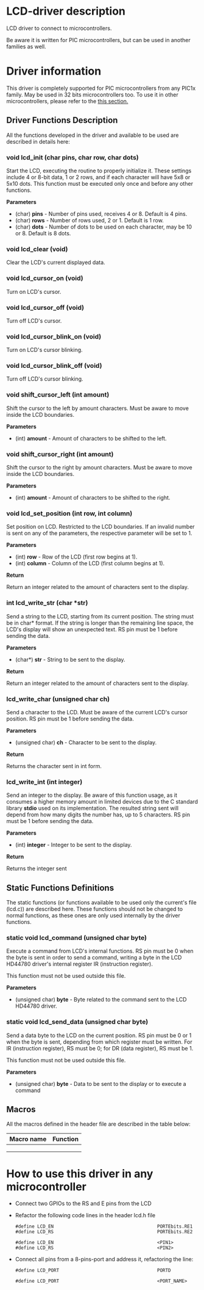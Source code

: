 # LCD-driver description
LCD driver to connect to microcontrollers.

Be aware it is written for PIC microcontrollers, but can be used in another families as well.










# Driver information

This driver is completely supported for PIC microcontrollers from any PIC1x family. May be used in 32 bits microcontrollers too. To use it in other microcontrollers, please refer to the [this section.](#how-to-use-this-driver-in-any-microcontroller)

## Driver Functions Description

All the functions developed in the driver and available to be used are described in details here:





### void lcd_init (char pins, char row, char dots)

Start the LCD, executing the routine to properly initialize it. These settings include 4 or 8-bit data, 1 or 2 rows, and if each character will have 5x8 or 5x10 dots. This function must be executed only once and before any other functions.

**Parameters**

* (char) **pins** - Number of pins used, receives 4 or 8. Default is 4 pins.
* (char) **rows** - Number of rows used, 2 or 1. Default is 1 row.
* (char) **dots** - Number of dots to be used on each character, may be 10 or 8. Default is 8 dots.

### void lcd_clear (void)

Clear the LCD's current displayed data.


### void lcd_cursor_on (void)

Turn on LCD's cursor.


### void lcd_cursor_off (void)

Turn off LCD's cursor.


### void lcd_cursor_blink_on (void)

Turn on LCD's cursor blinking.


### void lcd_cursor_blink_off (void)

Turn off LCD's cursor blinking.


### void shift_cursor_left (int amount)

Shift the cursor to the left by amount characters. Must be aware to move inside the LCD boundaries.

**Parameters**

* (int) **amount** - Amount of characters to be shifted to the left.


### void shift_cursor_right (int amount)

Shift the cursor to the right by amount characters. Must be aware to move inside the LCD boundaries.

**Parameters**

* (int) **amount** - Amount of characters to be shifted to the right.


### void lcd_set_position (int row, int column)

Set position on LCD. Restricted to the LCD boundaries. If an invalid number is sent on any of the parameters, the respective parameter will be set to 1.

**Parameters**

* (int) **row** - Row of the LCD (first row begins at 1).
* (int) **column** - Column of the LCD (first column begins at 1).

**Return**

Return an integer related to the amount of characters sent to the display.


### int lcd_write_str (char *str)

Send a string to the LCD, starting from its current position. The string must be in char* format. If the string is longer than the remaining line space, the LCD's display will show an unexpected text. RS pin must be 1 before sending the data.

**Parameters**

* (char*) **str** - String to be sent to the display.

**Return**

Return an integer related to the amount of characters sent to the display.


### lcd_write_char (unsigned char ch)

Send a character to the LCD. Must be aware of the current LCD's cursor position. RS pin must be 1 before sending the data.


**Parameters**

* (unsigned char) **ch** - Character to be sent to the display.

**Return**

Returns the character sent in int form.


### lcd_write_int (int integer)

Send an integer to the display. Be aware of this function usage, as it consumes a higher memory amount in limited devices due to the C standard library **stdio** used on its implementation. The resulted string sent will depend from how many digits the number has, up to 5 characters. RS pin must be 1 before sending the data.


**Parameters**

* (int) **integer** - Integer to be sent to the display.

**Return**

Returns the integer sent





## Static Functions Definitions

The static functions (or functions available to be used only the current's file (lcd.c)) are described here. These functions should not be changed to normal functions, as these ones are only used internally by the driver functions.


### static void lcd_command (unsigned char byte)

Execute a command from LCD's internal functions. RS pin must be 0 when the byte is sent in order to send a command, writing a byte in the LCD HD44780 driver's internal register IR (instruction register).

This function must not be used outside this file.

**Parameters**

* (unsigned char) **byte** - Byte related to the command sent to the LCD HD44780 driver.


### static void lcd_send_data (unsigned char byte)

Send a data byte to the LCD on the current position. RS pin must be 0 or 1 when the byte is sent, depending from which register must be written. For IR (instruction register), RS must be 0; for DR (data register), RS must be 1.

This function must not be used outside this file.

**Parameters**

* (unsigned char) **byte** - Data to be sent to the display or to execute a command





## Macros 

All the macros defined in the header file are described in the table below:

| Macro name    | Function |
| ------------- | ------- |
|        |    |
|       |      |
|          |     |




# How to use this driver in any microcontroller

* Connect two GPIOs to the RS and E pins from the LCD

* Refactor the following code lines in the header lcd.h file

    ```
    #define LCD_EN                                      PORTEbits.RE1
    #define LCD_RS                                      PORTEbits.RE2
    ```

    ```
    #define LCD_EN                                      <PIN1>
    #define LCD_RS                                      <PIN2>
    ```

*  Connect all pins from a 8-pins-port and address it, refactoring the line:

    ```
    #define LCD_PORT                                    PORTD
    ```
    ```
    #define LCD_PORT                                    <PORT_NAME>
    ```